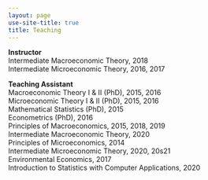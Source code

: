 ```yaml
---
layout: page
use-site-title: true
title: Teaching
---
```


**Instructor**  
Intermediate Macroeconomic Theory, 2018  
Intermediate Microeconomic Theory, 2016, 2017  

**Teaching Assistant**  
Macroeconomic Theory I & II (PhD), 2015, 2016  
Microeconomic Theory I & II (PhD), 2015, 2016  
Mathematical Statistics (PhD), 2015  
Econometrics (PhD), 2016  
Principles of Macroeconomics, 2015, 2018, 2019  
Intermediate Macroeconomic Theory, 2020    
Principles of Microeconomics, 2014  
Intermediate Microeconomic Theory, 2020, 20s21    
Environmental Economics, 2017  
Introduction to Statistics with Computer Applications, 2020
